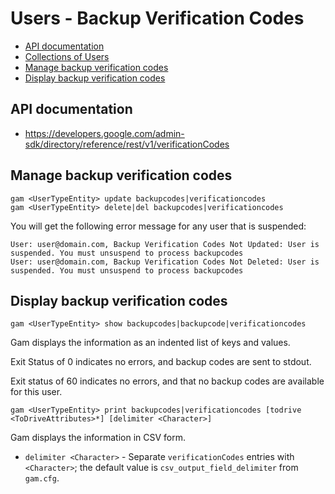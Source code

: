# Users - Backup Verification Codes
- [API documentation](#api-documentation)
- [Collections of Users](Collections-of-Users)
- [Manage backup verification codes](#manage-backup-verification-codes)
- [Display backup verification codes](#display-backup-verification-codes)

## API documentation
* https://developers.google.com/admin-sdk/directory/reference/rest/v1/verificationCodes

## Manage backup verification codes
```
gam <UserTypeEntity> update backupcodes|verificationcodes
gam <UserTypeEntity> delete|del backupcodes|verificationcodes
```
You will get the following error message for any user that is suspended:
```
User: user@domain.com, Backup Verification Codes Not Updated: User is suspended. You must unsuspend to process backupcodes
User: user@domain.com, Backup Verification Codes Not Deleted: User is suspended. You must unsuspend to process backupcodes
```
## Display backup verification codes
```
gam <UserTypeEntity> show backupcodes|backupcode|verificationcodes

```
Gam displays the information as an indented list of keys and values.

Exit Status of 0 indicates no errors, and backup codes are sent to stdout.

Exit status of 60 indicates no errors, and that no backup codes are available for this user.
```
gam <UserTypeEntity> print backupcodes|verificationcodes [todrive <ToDriveAttributes>*] [delimiter <Character>]
```
Gam displays the information in CSV form.

* `delimiter <Character>` - Separate `verificationCodes` entries with `<Character>`; the default value is `csv_output_field_delimiter` from `gam.cfg`.
